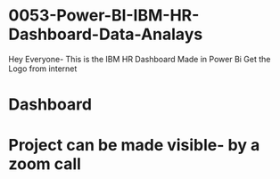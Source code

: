 # 0053-Power-BI-IBM-HR-Dashboard-Data-Analays

Hey Everyone- This is the IBM HR Dashboard Made in Power Bi
Get the Logo from internet

# Dashboard 
# Project can be made visible- by a zoom call
